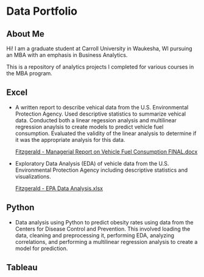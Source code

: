 # Data Portfolio

## About Me
Hi! I am a graduate student at Carroll University in Waukesha, WI pursuing an MBA with an emphasis in Business Analytics.

This is a repository of analytics projects I completed for various courses in the MBA program.

## Excel
* A written report to describe vehical data from the U.S. Environmental Protection Agency. Used descriptive statistics to summarize vehical data. Conducted both a linear regession analysis and multilinear regression anaylsis to create models to predict vehicle fuel consumption. Evaluated the validity of the linear analysis to determine if it was the appropriate analysis for this data.

  [Fitzgerald - Managerial Report on Vehicle Fuel Consumption FINAL.docx](https://github.com/user-attachments/files/17878330/Fitzgerald.-.Managerial.Report.on.Vehicle.Fuel.Consumption.FINAL.docx)

* Exploratory Data Analysis (EDA) of vehicle data from the U.S. Environmental Protection Agency including descriptive statistics and visualizations.

  [Fitzgerald - EPA Data Analysis.xlsx](https://github.com/user-attachments/files/17878420/Fitzgerald.-.EPA.Data.Analysis.xlsx)

## Python
* Data analysis using Python to predict obesity rates using data from the Centers for Disease Control and Prevention. This involved loading the data, cleaning and preprocessing it, performing EDA, analyzing correlations, and performing a multilinear regression analysis to create a model for prediction.



## Tableau
